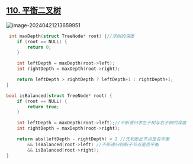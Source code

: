 ##  [110. 平衡二叉树](https://leetcode.cn/problems/balanced-binary-tree/)

![image-20240421213659951](https://like-a.oss-cn-beijing.aliyuncs.com/img/image-20240421213659951.png)



```c
 int maxDepth(struct TreeNode* root) {//求树的深度
    if (root == NULL) {
        return 0;
    }

    int leftDepth = maxDepth(root->left);
    int rightDepth = maxDepth(root->right);

    return leftDepth > rightDepth ? leftDepth+1 : rightDepth+1;
}

bool isBalanced(struct TreeNode* root) {
    if (root == NULL) {
        return true;
    }

    int leftDepth = maxDepth(root->left);//不断递归求左子树与右子树的深度
    int rightDepth = maxDepth(root->right);

    return abs(leftDepth - rightDepth) < 2 //先判断此节点是否平衡
        && isBalanced(root->left) //不断递归判断子节点是否平衡
        && isBalanced(root->right);
}
```

